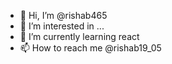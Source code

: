 - 👋 Hi, I’m @rishab465
- 👀 I’m interested in ...
- 🌱 I’m currently learning react
- 📫 How to reach me @rishab19_05


<!---
rishab465/rishab465 is a ✨ special ✨ repository because its `README.md` (this file) appears on your GitHub profile.
You can click the Preview link to take a look at your changes.
--->
